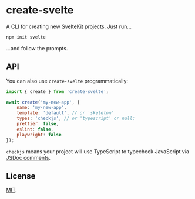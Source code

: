 # create-svelte

A CLI for creating new [SvelteKit](https://kit.svelte.dev) projects. Just run...

```bash
npm init svelte
```

...and follow the prompts.

## API

You can also use `create-svelte` programmatically:

```js
import { create } from 'create-svelte';

await create('my-new-app', {
	name: 'my-new-app',
	template: 'default', // or 'skeleton'
	types: 'checkjs', // or 'typescript' or null;
	prettier: false,
	eslint: false,
	playwright: false
});
```

`checkjs` means your project will use TypeScript to typecheck JavaScript via [JSDoc comments](https://www.typescriptlang.org/docs/handbook/jsdoc-supported-types.html).

## License

[MIT](../../LICENSE).